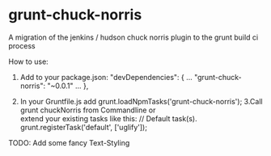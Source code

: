 grunt-chuck-norris
==================

A migration of the jenkins / hudson chuck norris plugin to the grunt build ci process



How to use:

1. Add to your package.json:
  "devDependencies": {
...
    "grunt-chuck-norris": "~0.0.1"
...
	},

2. In your Gruntfile.js add
   grunt.loadNpmTasks('grunt-chuck-norris');
3.Call grunt chuckNorris from Commandline or  
  extend your existing tasks like this:
 // Default task(s).
  grunt.registerTask('default', ['uglify']);





TODO: Add some fancy Text-Styling

